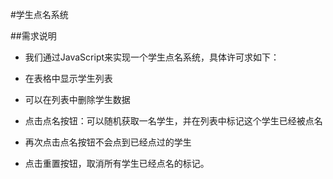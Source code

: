 #学生点名系统

##需求说明

- 我们通过JavaScript来实现一个学生点名系统，具体许可求如下：

- 在表格中显示学生列表

- 可以在列表中删除学生数据

- 点击点名按钮：可以随机获取一名学生，并在列表中标记这个学生已经被点名

- 再次点击点名按钮不会点到已经点过的学生

- 点击重置按钮，取消所有学生已经点名的标记。
